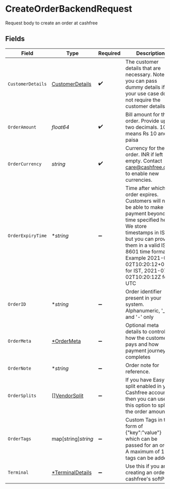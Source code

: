# CreateOrderBackendRequest

Request body to create an order at cashfree


## Fields

| Field                                                                                                                                                                                                                                                                            | Type                                                                                                                                                                                                                                                                             | Required                                                                                                                                                                                                                                                                         | Description                                                                                                                                                                                                                                                                      | Example                                                                                                                                                                                                                                                                          |
| -------------------------------------------------------------------------------------------------------------------------------------------------------------------------------------------------------------------------------------------------------------------------------- | -------------------------------------------------------------------------------------------------------------------------------------------------------------------------------------------------------------------------------------------------------------------------------- | -------------------------------------------------------------------------------------------------------------------------------------------------------------------------------------------------------------------------------------------------------------------------------- | -------------------------------------------------------------------------------------------------------------------------------------------------------------------------------------------------------------------------------------------------------------------------------- | -------------------------------------------------------------------------------------------------------------------------------------------------------------------------------------------------------------------------------------------------------------------------------- |
| `CustomerDetails`                                                                                                                                                                                                                                                                | [CustomerDetails](../../models/shared/customerdetails.md)                                                                                                                                                                                                                        | :heavy_check_mark:                                                                                                                                                                                                                                                               | The customer details that are necessary. Note that you can pass dummy details if your use case does not require the customer details.                                                                                                                                            |                                                                                                                                                                                                                                                                                  |
| `OrderAmount`                                                                                                                                                                                                                                                                    | *float64*                                                                                                                                                                                                                                                                        | :heavy_check_mark:                                                                                                                                                                                                                                                               | Bill amount for the order. Provide upto two decimals. 10.15 means Rs 10 and 15 paisa                                                                                                                                                                                             | 10.15                                                                                                                                                                                                                                                                            |
| `OrderCurrency`                                                                                                                                                                                                                                                                  | *string*                                                                                                                                                                                                                                                                         | :heavy_check_mark:                                                                                                                                                                                                                                                               | Currency for the order. INR if left empty. Contact care@cashfree.com  to enable new currencies.                                                                                                                                                                                  | INR                                                                                                                                                                                                                                                                              |
| `OrderExpiryTime`                                                                                                                                                                                                                                                                | **string*                                                                                                                                                                                                                                                                        | :heavy_minus_sign:                                                                                                                                                                                                                                                               | Time after which the order expires. Customers will not be able to make the payment beyond the time specified here. We store timestamps in IST, but you can provide them in a valid ISO 8601 time format. Example 2021-07-02T10:20:12+05:30 for IST, 2021-07-02T10:20:12Z for UTC | 2021-07-02T10:20:12+05:30                                                                                                                                                                                                                                                        |
| `OrderID`                                                                                                                                                                                                                                                                        | **string*                                                                                                                                                                                                                                                                        | :heavy_minus_sign:                                                                                                                                                                                                                                                               | Order identifier present in your system. Alphanumeric, '_' and '-' only                                                                                                                                                                                                          |                                                                                                                                                                                                                                                                                  |
| `OrderMeta`                                                                                                                                                                                                                                                                      | [*OrderMeta](../../models/shared/ordermeta.md)                                                                                                                                                                                                                                   | :heavy_minus_sign:                                                                                                                                                                                                                                                               | Optional meta details to control how the customer pays and how payment journey completes                                                                                                                                                                                         |                                                                                                                                                                                                                                                                                  |
| `OrderNote`                                                                                                                                                                                                                                                                      | **string*                                                                                                                                                                                                                                                                        | :heavy_minus_sign:                                                                                                                                                                                                                                                               | Order note for reference.                                                                                                                                                                                                                                                        | Test order                                                                                                                                                                                                                                                                       |
| `OrderSplits`                                                                                                                                                                                                                                                                    | [][VendorSplit](../../models/shared/vendorsplit.md)                                                                                                                                                                                                                              | :heavy_minus_sign:                                                                                                                                                                                                                                                               | If you have Easy split enabled in your Cashfree account then you can use this option to split the order amount.                                                                                                                                                                  |                                                                                                                                                                                                                                                                                  |
| `OrderTags`                                                                                                                                                                                                                                                                      | map[string]*string*                                                                                                                                                                                                                                                              | :heavy_minus_sign:                                                                                                                                                                                                                                                               | Custom Tags in thr form of {"key":"value"} which can be passed for an order. A maximum of 10 tags can be added                                                                                                                                                                   | [object Object]                                                                                                                                                                                                                                                                  |
| `Terminal`                                                                                                                                                                                                                                                                       | [*TerminalDetails](../../models/shared/terminaldetails.md)                                                                                                                                                                                                                       | :heavy_minus_sign:                                                                                                                                                                                                                                                               | Use this if you are creating an order for cashfree's softPOS                                                                                                                                                                                                                     |                                                                                                                                                                                                                                                                                  |